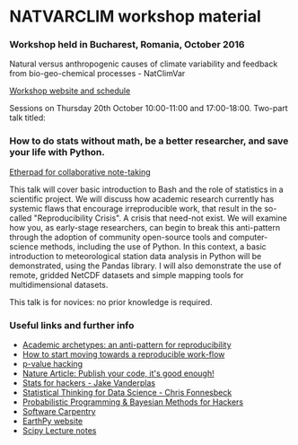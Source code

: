 # NATVARCLIM workshop material
### Workshop held in Bucharest, Romania, October 2016

Natural versus anthropogenic causes of climate variability and feedback from bio-geo-chemical processes - NatClimVar

[Workshop website and schedule](http://icub.unibuc.ro/index.php?option=com_jevents&task=icalrepeat.detail&evid=70&Itemid=1&year=2016&month=10&day=18&title=natural-versus-anthropogenic-causes-of-climate-variability-and-feedback-from-bio-geo-chemical-processes-natclimvar&uid=2a1acec1cdc2c8679ea15fae3d739104&catids=49%7C50%7C51%7C52)

Sessions on Thursday 20th October 10:00-11:00 and 17:00-18:00. Two-part talk titled:

###  How to do stats without math, be a better researcher, and save your life with Python.

[Etherpad for collaborative note-taking](https://public.etherpad-mozilla.org/p/NATVARCLIM)

This talk will cover basic introduction to Bash and the role of statistics in a scientific project.
We will discuss how academic research currently has systemic flaws that encourage irreproducible
work, that result in the so-called "Reproducibility Crisis". A crisis that need-not exist.
We will examine how you, as early-stage researchers, can begin to break this anti-pattern through the
adoption of community open-source tools and computer-science methods, including the use
of Python. In this context, a basic introduction to meteorological station data analysis in Python will be
demonstrated, using the Pandas library. I will also demonstrate the use of remote, gridded
NetCDF datasets and simple mapping tools for multidimensional datasets.

This talk is for novices: no prior knowledge is required.

### Useful links and further info
* [Academic archetypes: an anti-pattern for reproducibility](http://benlaken.com/blog/?id=27)
* [How to start moving towards a reproducible work-flow](http://benlaken.com/blog/?id=29)
* [p-value hacking](http://theconversation.com/one-reason-so-many-scientific-studies-may-be-wrong-66384)
* [Nature Article: Publish your code, it's good enough!](http://www.nature.com/news/2010/101013/full/467753a.html)
* [Stats for hackers - Jake Vanderplas](https://www.youtube.com/watch?v=Iq9DzN6mvYA)
* [Statistical Thinking for Data Science - Chris Fonnesbeck](https://www.youtube.com/watch?v=TGGGDpb04Yc)
* [Probabilistic Programming & Bayesian Methods for Hackers](http://camdavidsonpilon.github.io/Probabilistic-Programming-and-Bayesian-Methods-for-Hackers/)
* [Software Carpentry](http://software-carpentry.org)
* [EarthPy website](http://earthpy.org)
* [Scipy Lecture notes](http://www.scipy-lectures.org)
